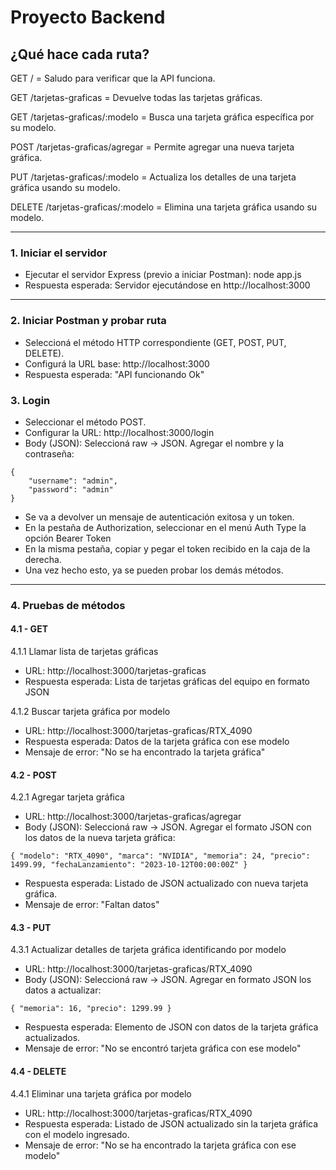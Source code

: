 # Proyecto Backend

## ¿Qué hace cada ruta?

GET / = Saludo para verificar que la API funciona.

GET /tarjetas-graficas = Devuelve todas las tarjetas gráficas.

GET /tarjetas-graficas/:modelo = Busca una tarjeta gráfica específica por su modelo.

POST /tarjetas-graficas/agregar = Permite agregar una nueva tarjeta gráfica.

PUT /tarjetas-graficas/:modelo = Actualiza los detalles de una tarjeta gráfica usando su modelo.

DELETE /tarjetas-graficas/:modelo = Elimina una tarjeta gráfica usando su modelo.

---

### 1. Iniciar el servidor

<ul>
<li>Ejecutar el servidor Express (previo a iniciar Postman): node app.js</li>
<li>Respuesta esperada: Servidor ejecutándose en http://localhost:3000</li>
</ul>

---

### 2. Iniciar Postman y probar ruta

<ul>
<li>Seleccioná el método HTTP correspondiente (GET, POST, PUT, DELETE).</li>
<li>Configurá la URL base: http://localhost:3000</li>
<li>Respuesta esperada: "API funcionando Ok"</li>
</ul>

### 3. Login

<ul>
<li>Seleccionar el método POST.</li>
<li>Configurar la URL: http://localhost:3000/login</li>
<li>Body (JSON): Seleccioná raw → JSON. Agregar el nombre y la contraseña:</li>
</ul>

```
{
	"username": "admin",
	"password": "admin"
}
```

<ul>
<li>Se va a devolver un mensaje de autenticación exitosa y un token.</li>
<li>En la pestaña de Authorization, seleccionar en el menú Auth Type la opción Bearer Token</li>
<li>En la misma pestaña, copiar y pegar el token recibido en la caja de la derecha.</li>
<li>Una vez hecho esto, ya se pueden probar los demás métodos.</li>
</ul>

---

### 4. Pruebas de métodos

#### **4.1 - GET**

4.1.1 Llamar lista de tarjetas gráficas

<ul>
<li>URL: http://localhost:3000/tarjetas-graficas</li>
<li>Respuesta esperada: Lista de tarjetas gráficas del equipo en formato JSON</li>
</ul>

4.1.2 Buscar tarjeta gráfica por modelo

<ul>
<li>URL: http://localhost:3000/tarjetas-graficas/RTX_4090</li>
<li>Respuesta esperada: Datos de la tarjeta gráfica con ese modelo</li>
<li>Mensaje de error: "No se ha encontrado la tarjeta gráfica"</li>
</ul>

#### **4.2 - POST**

4.2.1 Agregar tarjeta gráfica

<ul>
<li>URL: http://localhost:3000/tarjetas-graficas/agregar</li>
<li>Body (JSON): Seleccioná raw → JSON. Agregar el formato JSON con los datos de la nueva tarjeta gráfica:</li>
</ul>

```
{ "modelo": "RTX_4090", "marca": "NVIDIA", "memoria": 24, "precio": 1499.99, "fechaLanzamiento": "2023-10-12T00:00:00Z" }
```

<ul>
<li>Respuesta esperada: Listado de JSON actualizado con nueva tarjeta gráfica.</li>
<li>Mensaje de error: "Faltan datos"</li>
</ul>

#### **4.3 - PUT**

4.3.1 Actualizar detalles de tarjeta gráfica identificando por modelo

<ul>
<li>URL: http://localhost:3000/tarjetas-graficas/RTX_4090</li>
<li>Body (JSON): Seleccioná raw → JSON. Agregar en formato JSON los datos a actualizar:</li>
</ul>

```
{ "memoria": 16, "precio": 1299.99 }
```

<ul>
<li>Respuesta esperada: Elemento de JSON con datos de la tarjeta gráfica actualizados.</li>
<li>Mensaje de error: "No se encontró tarjeta gráfica con ese modelo"</li>
</ul>

#### **4.4 - DELETE**

4.4.1 Eliminar una tarjeta gráfica por modelo

<ul>
<li>URL: http://localhost:3000/tarjetas-graficas/RTX_4090</li>
<li>Respuesta esperada: Listado de JSON actualizado sin la tarjeta gráfica con el modelo ingresado.</li>
<li>Mensaje de error: "No se ha encontrado la tarjeta gráfica con ese modelo"</li>
</ul>

